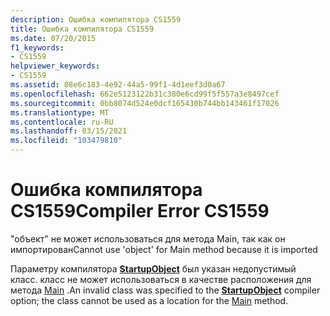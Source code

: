 ```yaml
---
description: Ошибка компилятора CS1559
title: Ошибка компилятора CS1559
ms.date: 07/20/2015
f1_keywords:
- CS1559
helpviewer_keywords:
- CS1559
ms.assetid: 08e6c183-4e92-44a5-99f1-4d1eef3d0a67
ms.openlocfilehash: 662e5123122b31c380e6cd99f5f557a3e8497cef
ms.sourcegitcommit: 0bb8074d524e0dcf165430b744bb143461f17026
ms.translationtype: MT
ms.contentlocale: ru-RU
ms.lasthandoff: 03/15/2021
ms.locfileid: "103479810"
---
```

# <a name="compiler-error-cs1559"></a><span data-ttu-id="ffd0f-103">Ошибка компилятора CS1559</span><span class="sxs-lookup"><span data-stu-id="ffd0f-103">Compiler Error CS1559</span></span>

<span data-ttu-id="ffd0f-104">"объект" не может использоваться для метода Main, так как он импортирован</span><span class="sxs-lookup"><span data-stu-id="ffd0f-104">Cannot use 'object' for Main method because it is imported</span></span>  
  
 <span data-ttu-id="ffd0f-105">Параметру компилятора [**StartupObject**](../language-reference/compiler-options/advanced.md#mainentrypoint-or-startupobject) был указан недопустимый класс. класс не может использоваться в качестве расположения для метода [Main](../programming-guide/main-and-command-args/index.md) .</span><span class="sxs-lookup"><span data-stu-id="ffd0f-105">An invalid class was specified to the [**StartupObject**](../language-reference/compiler-options/advanced.md#mainentrypoint-or-startupobject) compiler option; the class cannot be used as a location for the [Main](../programming-guide/main-and-command-args/index.md) method.</span></span>
